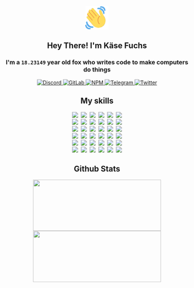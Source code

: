 <div><p align=center><img src=./resources/images/wave.gif width=64px height=64px></p><h2 align=center>Hey There! I'm Käse Fuchs</h2><h3 align=center>I'm a <code>18.23149</code> year old fox who writes code to make computers do things</h3><p align=center><a href=https://discord.com/users/507526681125322772><img alt=Discord src="https://img.shields.io/badge/Discord-5865F2?logo=discord&logoColor=white&style=flat-square#e7bfdf4fb1d7bb74a783c8d2ede56f65"> </a><a href=https://gitlab.com/kasefuchs><img alt=GitLab src="https://img.shields.io/badge/GitLab-330F63?logo=gitlab&logoColor=white&style=flat-square#e7bfdf4fb1d7bb74a783c8d2ede56f65"> </a><a href=https://npmjs.com/~kasefuchs><img alt=NPM src="https://img.shields.io/badge/NPM-CB3837?logo=npm&logoColor=white&style=flat-square#e7bfdf4fb1d7bb74a783c8d2ede56f65"> </a><a href=https://t.me/kasefuchs><img alt=Telegram src="https://img.shields.io/badge/Telegram-2CA5E0?logo=telegram&logoColor=white&style=flat-square#e7bfdf4fb1d7bb74a783c8d2ede56f65"> </a><a href=https://twitter.com/kasefuchs><img alt=Twitter src="https://img.shields.io/badge/Twitter-1DA1F2?logo=twitter&logoColor=white&style=flat-square#e7bfdf4fb1d7bb74a783c8d2ede56f65"></a></p><h2 align=center>My skills</h2><p align=center><a href=https://aws.amazon.com/ ><picture><source srcset="https://skillicons.dev/icons?i=aws&theme=dark#e7bfdf4fb1d7bb74a783c8d2ede56f65" media="(prefers-color-scheme: dark)"><source srcset="https://skillicons.dev/icons?i=aws&theme=light#e7bfdf4fb1d7bb74a783c8d2ede56f65" media="(prefers-color-scheme: light), (prefers-color-scheme: no-preference)"><img src="https://skillicons.dev/icons?i=aws&theme=light#e7bfdf4fb1d7bb74a783c8d2ede56f65"></picture></a>&nbsp;&nbsp;<a href=https://en.wikipedia.org/wiki/Bash_(Unix_shell)><picture><source srcset="https://skillicons.dev/icons?i=bash&theme=dark#e7bfdf4fb1d7bb74a783c8d2ede56f65" media="(prefers-color-scheme: dark)"><source srcset="https://skillicons.dev/icons?i=bash&theme=light#e7bfdf4fb1d7bb74a783c8d2ede56f65" media="(prefers-color-scheme: light), (prefers-color-scheme: no-preference)"><img src="https://skillicons.dev/icons?i=bash&theme=light#e7bfdf4fb1d7bb74a783c8d2ede56f65"></picture></a>&nbsp;&nbsp;<a href=https://discord.com/developers/docs><picture><source srcset="https://skillicons.dev/icons?i=bots&theme=dark#e7bfdf4fb1d7bb74a783c8d2ede56f65" media="(prefers-color-scheme: dark)"><source srcset="https://skillicons.dev/icons?i=bots&theme=light#e7bfdf4fb1d7bb74a783c8d2ede56f65" media="(prefers-color-scheme: light), (prefers-color-scheme: no-preference)"><img src="https://skillicons.dev/icons?i=bots&theme=light#e7bfdf4fb1d7bb74a783c8d2ede56f65"></picture></a>&nbsp;&nbsp;<a href=https://www.cloudflare.com/ ><picture><source srcset="https://skillicons.dev/icons?i=cloudflare&theme=dark#e7bfdf4fb1d7bb74a783c8d2ede56f65" media="(prefers-color-scheme: dark)"><source srcset="https://skillicons.dev/icons?i=cloudflare&theme=light#e7bfdf4fb1d7bb74a783c8d2ede56f65" media="(prefers-color-scheme: light), (prefers-color-scheme: no-preference)"><img src="https://skillicons.dev/icons?i=cloudflare&theme=light#e7bfdf4fb1d7bb74a783c8d2ede56f65"></picture></a>&nbsp;&nbsp;<a href=https://en.wikipedia.org/wiki/CSS><picture><source srcset="https://skillicons.dev/icons?i=css&theme=dark#e7bfdf4fb1d7bb74a783c8d2ede56f65" media="(prefers-color-scheme: dark)"><source srcset="https://skillicons.dev/icons?i=css&theme=light#e7bfdf4fb1d7bb74a783c8d2ede56f65" media="(prefers-color-scheme: light), (prefers-color-scheme: no-preference)"><img src="https://skillicons.dev/icons?i=css&theme=light#e7bfdf4fb1d7bb74a783c8d2ede56f65"></picture></a>&nbsp;&nbsp;<a href=https://www.docker.com/ ><picture><source srcset="https://skillicons.dev/icons?i=docker&theme=dark#e7bfdf4fb1d7bb74a783c8d2ede56f65" media="(prefers-color-scheme: dark)"><source srcset="https://skillicons.dev/icons?i=docker&theme=light#e7bfdf4fb1d7bb74a783c8d2ede56f65" media="(prefers-color-scheme: light), (prefers-color-scheme: no-preference)"><img src="https://skillicons.dev/icons?i=docker&theme=light#e7bfdf4fb1d7bb74a783c8d2ede56f65"></picture></a><br><a href=https://www.electronjs.org/ ><picture><source srcset="https://skillicons.dev/icons?i=electron&theme=dark#e7bfdf4fb1d7bb74a783c8d2ede56f65" media="(prefers-color-scheme: dark)"><source srcset="https://skillicons.dev/icons?i=electron&theme=light#e7bfdf4fb1d7bb74a783c8d2ede56f65" media="(prefers-color-scheme: light), (prefers-color-scheme: no-preference)"><img src="https://skillicons.dev/icons?i=electron&theme=light#e7bfdf4fb1d7bb74a783c8d2ede56f65"></picture></a>&nbsp;&nbsp;<a href=https://expressjs.com/ ><picture><source srcset="https://skillicons.dev/icons?i=express&theme=dark#e7bfdf4fb1d7bb74a783c8d2ede56f65" media="(prefers-color-scheme: dark)"><source srcset="https://skillicons.dev/icons?i=express&theme=light#e7bfdf4fb1d7bb74a783c8d2ede56f65" media="(prefers-color-scheme: light), (prefers-color-scheme: no-preference)"><img src="https://skillicons.dev/icons?i=express&theme=light#e7bfdf4fb1d7bb74a783c8d2ede56f65"></picture></a>&nbsp;&nbsp;<a href=https://www.figma.com/ ><picture><source srcset="https://skillicons.dev/icons?i=figma&theme=dark#e7bfdf4fb1d7bb74a783c8d2ede56f65" media="(prefers-color-scheme: dark)"><source srcset="https://skillicons.dev/icons?i=figma&theme=light#e7bfdf4fb1d7bb74a783c8d2ede56f65" media="(prefers-color-scheme: light), (prefers-color-scheme: no-preference)"><img src="https://skillicons.dev/icons?i=figma&theme=light#e7bfdf4fb1d7bb74a783c8d2ede56f65"></picture></a>&nbsp;&nbsp;<a href=https://firebase.google.com/ ><picture><source srcset="https://skillicons.dev/icons?i=firebase&theme=dark#e7bfdf4fb1d7bb74a783c8d2ede56f65" media="(prefers-color-scheme: dark)"><source srcset="https://skillicons.dev/icons?i=firebase&theme=light#e7bfdf4fb1d7bb74a783c8d2ede56f65" media="(prefers-color-scheme: light), (prefers-color-scheme: no-preference)"><img src="https://skillicons.dev/icons?i=firebase&theme=light#e7bfdf4fb1d7bb74a783c8d2ede56f65"></picture></a>&nbsp;&nbsp;<a href=https://flask.palletsprojects.com/ ><picture><source srcset="https://skillicons.dev/icons?i=flask&theme=dark#e7bfdf4fb1d7bb74a783c8d2ede56f65" media="(prefers-color-scheme: dark)"><source srcset="https://skillicons.dev/icons?i=flask&theme=light#e7bfdf4fb1d7bb74a783c8d2ede56f65" media="(prefers-color-scheme: light), (prefers-color-scheme: no-preference)"><img src="https://skillicons.dev/icons?i=flask&theme=light#e7bfdf4fb1d7bb74a783c8d2ede56f65"></picture></a>&nbsp;&nbsp;<a href=https://cloud.google.com/ ><picture><source srcset="https://skillicons.dev/icons?i=gcp&theme=dark#e7bfdf4fb1d7bb74a783c8d2ede56f65" media="(prefers-color-scheme: dark)"><source srcset="https://skillicons.dev/icons?i=gcp&theme=light#e7bfdf4fb1d7bb74a783c8d2ede56f65" media="(prefers-color-scheme: light), (prefers-color-scheme: no-preference)"><img src="https://skillicons.dev/icons?i=gcp&theme=light#e7bfdf4fb1d7bb74a783c8d2ede56f65"></picture></a><br><a href=https://git-scm.com/ ><picture><source srcset="https://skillicons.dev/icons?i=git&theme=dark#e7bfdf4fb1d7bb74a783c8d2ede56f65" media="(prefers-color-scheme: dark)"><source srcset="https://skillicons.dev/icons?i=git&theme=light#e7bfdf4fb1d7bb74a783c8d2ede56f65" media="(prefers-color-scheme: light), (prefers-color-scheme: no-preference)"><img src="https://skillicons.dev/icons?i=git&theme=light#e7bfdf4fb1d7bb74a783c8d2ede56f65"></picture></a>&nbsp;&nbsp;<a href=https://github.com/ ><picture><source srcset="https://skillicons.dev/icons?i=github&theme=dark#e7bfdf4fb1d7bb74a783c8d2ede56f65" media="(prefers-color-scheme: dark)"><source srcset="https://skillicons.dev/icons?i=github&theme=light#e7bfdf4fb1d7bb74a783c8d2ede56f65" media="(prefers-color-scheme: light), (prefers-color-scheme: no-preference)"><img src="https://skillicons.dev/icons?i=github&theme=light#e7bfdf4fb1d7bb74a783c8d2ede56f65"></picture></a>&nbsp;&nbsp;<a href=https://gitlab.com/ ><picture><source srcset="https://skillicons.dev/icons?i=gitlab&theme=dark#e7bfdf4fb1d7bb74a783c8d2ede56f65" media="(prefers-color-scheme: dark)"><source srcset="https://skillicons.dev/icons?i=gitlab&theme=light#e7bfdf4fb1d7bb74a783c8d2ede56f65" media="(prefers-color-scheme: light), (prefers-color-scheme: no-preference)"><img src="https://skillicons.dev/icons?i=gitlab&theme=light#e7bfdf4fb1d7bb74a783c8d2ede56f65"></picture></a>&nbsp;&nbsp;<a href=https://www.heroku.com/ ><picture><source srcset="https://skillicons.dev/icons?i=heroku&theme=dark#e7bfdf4fb1d7bb74a783c8d2ede56f65" media="(prefers-color-scheme: dark)"><source srcset="https://skillicons.dev/icons?i=heroku&theme=light#e7bfdf4fb1d7bb74a783c8d2ede56f65" media="(prefers-color-scheme: light), (prefers-color-scheme: no-preference)"><img src="https://skillicons.dev/icons?i=heroku&theme=light#e7bfdf4fb1d7bb74a783c8d2ede56f65"></picture></a>&nbsp;&nbsp;<a href=https://en.wikipedia.org/wiki/HTML><picture><source srcset="https://skillicons.dev/icons?i=html&theme=dark#e7bfdf4fb1d7bb74a783c8d2ede56f65" media="(prefers-color-scheme: dark)"><source srcset="https://skillicons.dev/icons?i=html&theme=light#e7bfdf4fb1d7bb74a783c8d2ede56f65" media="(prefers-color-scheme: light), (prefers-color-scheme: no-preference)"><img src="https://skillicons.dev/icons?i=html&theme=light#e7bfdf4fb1d7bb74a783c8d2ede56f65"></picture></a>&nbsp;&nbsp;<a href=https://en.wikipedia.org/wiki/JavaScript><picture><source srcset="https://skillicons.dev/icons?i=js&theme=dark#e7bfdf4fb1d7bb74a783c8d2ede56f65" media="(prefers-color-scheme: dark)"><source srcset="https://skillicons.dev/icons?i=js&theme=light#e7bfdf4fb1d7bb74a783c8d2ede56f65" media="(prefers-color-scheme: light), (prefers-color-scheme: no-preference)"><img src="https://skillicons.dev/icons?i=js&theme=light#e7bfdf4fb1d7bb74a783c8d2ede56f65"></picture></a><br><a href=https://en.wikipedia.org/wiki/Linux><picture><source srcset="https://skillicons.dev/icons?i=linux&theme=dark#e7bfdf4fb1d7bb74a783c8d2ede56f65" media="(prefers-color-scheme: dark)"><source srcset="https://skillicons.dev/icons?i=linux&theme=light#e7bfdf4fb1d7bb74a783c8d2ede56f65" media="(prefers-color-scheme: light), (prefers-color-scheme: no-preference)"><img src="https://skillicons.dev/icons?i=linux&theme=light#e7bfdf4fb1d7bb74a783c8d2ede56f65"></picture></a>&nbsp;&nbsp;<a href=https://mui.com/ ><picture><source srcset="https://skillicons.dev/icons?i=materialui&theme=dark#e7bfdf4fb1d7bb74a783c8d2ede56f65" media="(prefers-color-scheme: dark)"><source srcset="https://skillicons.dev/icons?i=materialui&theme=light#e7bfdf4fb1d7bb74a783c8d2ede56f65" media="(prefers-color-scheme: light), (prefers-color-scheme: no-preference)"><img src="https://skillicons.dev/icons?i=materialui&theme=light#e7bfdf4fb1d7bb74a783c8d2ede56f65"></picture></a>&nbsp;&nbsp;<a href=https://en.wikipedia.org/wiki/Markdown><picture><source srcset="https://skillicons.dev/icons?i=md&theme=dark#e7bfdf4fb1d7bb74a783c8d2ede56f65" media="(prefers-color-scheme: dark)"><source srcset="https://skillicons.dev/icons?i=md&theme=light#e7bfdf4fb1d7bb74a783c8d2ede56f65" media="(prefers-color-scheme: light), (prefers-color-scheme: no-preference)"><img src="https://skillicons.dev/icons?i=md&theme=light#e7bfdf4fb1d7bb74a783c8d2ede56f65"></picture></a>&nbsp;&nbsp;<a href=https://www.mongodb.com/ ><picture><source srcset="https://skillicons.dev/icons?i=mongodb&theme=dark#e7bfdf4fb1d7bb74a783c8d2ede56f65" media="(prefers-color-scheme: dark)"><source srcset="https://skillicons.dev/icons?i=mongodb&theme=light#e7bfdf4fb1d7bb74a783c8d2ede56f65" media="(prefers-color-scheme: light), (prefers-color-scheme: no-preference)"><img src="https://skillicons.dev/icons?i=mongodb&theme=light#e7bfdf4fb1d7bb74a783c8d2ede56f65"></picture></a>&nbsp;&nbsp;<a href=https://www.mysql.com/ ><picture><source srcset="https://skillicons.dev/icons?i=mysql&theme=dark#e7bfdf4fb1d7bb74a783c8d2ede56f65" media="(prefers-color-scheme: dark)"><source srcset="https://skillicons.dev/icons?i=mysql&theme=light#e7bfdf4fb1d7bb74a783c8d2ede56f65" media="(prefers-color-scheme: light), (prefers-color-scheme: no-preference)"><img src="https://skillicons.dev/icons?i=mysql&theme=light#e7bfdf4fb1d7bb74a783c8d2ede56f65"></picture></a>&nbsp;&nbsp;<a href=https://nextjs.org/ ><picture><source srcset="https://skillicons.dev/icons?i=nextjs&theme=dark#e7bfdf4fb1d7bb74a783c8d2ede56f65" media="(prefers-color-scheme: dark)"><source srcset="https://skillicons.dev/icons?i=nextjs&theme=light#e7bfdf4fb1d7bb74a783c8d2ede56f65" media="(prefers-color-scheme: light), (prefers-color-scheme: no-preference)"><img src="https://skillicons.dev/icons?i=nextjs&theme=light#e7bfdf4fb1d7bb74a783c8d2ede56f65"></picture></a><br><a href=https://nodejs.org/en/ ><picture><source srcset="https://skillicons.dev/icons?i=nodejs&theme=dark#e7bfdf4fb1d7bb74a783c8d2ede56f65" media="(prefers-color-scheme: dark)"><source srcset="https://skillicons.dev/icons?i=nodejs&theme=light#e7bfdf4fb1d7bb74a783c8d2ede56f65" media="(prefers-color-scheme: light), (prefers-color-scheme: no-preference)"><img src="https://skillicons.dev/icons?i=nodejs&theme=light#e7bfdf4fb1d7bb74a783c8d2ede56f65"></picture></a>&nbsp;&nbsp;<a href=https://www.postgresql.org/ ><picture><source srcset="https://skillicons.dev/icons?i=postgres&theme=dark#e7bfdf4fb1d7bb74a783c8d2ede56f65" media="(prefers-color-scheme: dark)"><source srcset="https://skillicons.dev/icons?i=postgres&theme=light#e7bfdf4fb1d7bb74a783c8d2ede56f65" media="(prefers-color-scheme: light), (prefers-color-scheme: no-preference)"><img src="https://skillicons.dev/icons?i=postgres&theme=light#e7bfdf4fb1d7bb74a783c8d2ede56f65"></picture></a>&nbsp;&nbsp;<a href=https://learn.microsoft.com/en-us/powershell/ ><picture><source srcset="https://skillicons.dev/icons?i=powershell&theme=dark#e7bfdf4fb1d7bb74a783c8d2ede56f65" media="(prefers-color-scheme: dark)"><source srcset="https://skillicons.dev/icons?i=powershell&theme=light#e7bfdf4fb1d7bb74a783c8d2ede56f65" media="(prefers-color-scheme: light), (prefers-color-scheme: no-preference)"><img src="https://skillicons.dev/icons?i=powershell&theme=light#e7bfdf4fb1d7bb74a783c8d2ede56f65"></picture></a>&nbsp;&nbsp;<a href=https://www.python.org/ ><picture><source srcset="https://skillicons.dev/icons?i=py&theme=dark#e7bfdf4fb1d7bb74a783c8d2ede56f65" media="(prefers-color-scheme: dark)"><source srcset="https://skillicons.dev/icons?i=py&theme=light#e7bfdf4fb1d7bb74a783c8d2ede56f65" media="(prefers-color-scheme: light), (prefers-color-scheme: no-preference)"><img src="https://skillicons.dev/icons?i=py&theme=light#e7bfdf4fb1d7bb74a783c8d2ede56f65"></picture></a>&nbsp;&nbsp;<a href=https://www.raspberrypi.org/ ><picture><source srcset="https://skillicons.dev/icons?i=raspberrypi&theme=dark#e7bfdf4fb1d7bb74a783c8d2ede56f65" media="(prefers-color-scheme: dark)"><source srcset="https://skillicons.dev/icons?i=raspberrypi&theme=light#e7bfdf4fb1d7bb74a783c8d2ede56f65" media="(prefers-color-scheme: light), (prefers-color-scheme: no-preference)"><img src="https://skillicons.dev/icons?i=raspberrypi&theme=light#e7bfdf4fb1d7bb74a783c8d2ede56f65"></picture></a>&nbsp;&nbsp;<a href=https://reactjs.org/ ><picture><source srcset="https://skillicons.dev/icons?i=react&theme=dark#e7bfdf4fb1d7bb74a783c8d2ede56f65" media="(prefers-color-scheme: dark)"><source srcset="https://skillicons.dev/icons?i=react&theme=light#e7bfdf4fb1d7bb74a783c8d2ede56f65" media="(prefers-color-scheme: light), (prefers-color-scheme: no-preference)"><img src="https://skillicons.dev/icons?i=react&theme=light#e7bfdf4fb1d7bb74a783c8d2ede56f65"></picture></a><br><a href=https://redux.js.org/ ><picture><source srcset="https://skillicons.dev/icons?i=redux&theme=dark#e7bfdf4fb1d7bb74a783c8d2ede56f65" media="(prefers-color-scheme: dark)"><source srcset="https://skillicons.dev/icons?i=redux&theme=light#e7bfdf4fb1d7bb74a783c8d2ede56f65" media="(prefers-color-scheme: light), (prefers-color-scheme: no-preference)"><img src="https://skillicons.dev/icons?i=redux&theme=light#e7bfdf4fb1d7bb74a783c8d2ede56f65"></picture></a>&nbsp;&nbsp;<a href=https://en.wikipedia.org/wiki/Regular_expression><picture><source srcset="https://skillicons.dev/icons?i=regex&theme=dark#e7bfdf4fb1d7bb74a783c8d2ede56f65" media="(prefers-color-scheme: dark)"><source srcset="https://skillicons.dev/icons?i=regex&theme=light#e7bfdf4fb1d7bb74a783c8d2ede56f65" media="(prefers-color-scheme: light), (prefers-color-scheme: no-preference)"><img src="https://skillicons.dev/icons?i=regex&theme=light#e7bfdf4fb1d7bb74a783c8d2ede56f65"></picture></a>&nbsp;&nbsp;<a href=https://en.wikipedia.org/wiki/Sass_(stylesheet_language)><picture><source srcset="https://skillicons.dev/icons?i=sass&theme=dark#e7bfdf4fb1d7bb74a783c8d2ede56f65" media="(prefers-color-scheme: dark)"><source srcset="https://skillicons.dev/icons?i=sass&theme=light#e7bfdf4fb1d7bb74a783c8d2ede56f65" media="(prefers-color-scheme: light), (prefers-color-scheme: no-preference)"><img src="https://skillicons.dev/icons?i=sass&theme=light#e7bfdf4fb1d7bb74a783c8d2ede56f65"></picture></a>&nbsp;&nbsp;<a href=https://www.typescriptlang.org/ ><picture><source srcset="https://skillicons.dev/icons?i=ts&theme=dark#e7bfdf4fb1d7bb74a783c8d2ede56f65" media="(prefers-color-scheme: dark)"><source srcset="https://skillicons.dev/icons?i=ts&theme=light#e7bfdf4fb1d7bb74a783c8d2ede56f65" media="(prefers-color-scheme: light), (prefers-color-scheme: no-preference)"><img src="https://skillicons.dev/icons?i=ts&theme=light#e7bfdf4fb1d7bb74a783c8d2ede56f65"></picture></a>&nbsp;&nbsp;<a href=https://unity.com/ ><picture><source srcset="https://skillicons.dev/icons?i=unity&theme=dark#e7bfdf4fb1d7bb74a783c8d2ede56f65" media="(prefers-color-scheme: dark)"><source srcset="https://skillicons.dev/icons?i=unity&theme=light#e7bfdf4fb1d7bb74a783c8d2ede56f65" media="(prefers-color-scheme: light), (prefers-color-scheme: no-preference)"><img src="https://skillicons.dev/icons?i=unity&theme=light#e7bfdf4fb1d7bb74a783c8d2ede56f65"></picture></a>&nbsp;&nbsp;<a href=https://workers.cloudflare.com/ ><picture><source srcset="https://skillicons.dev/icons?i=workers&theme=dark#e7bfdf4fb1d7bb74a783c8d2ede56f65" media="(prefers-color-scheme: dark)"><source srcset="https://skillicons.dev/icons?i=workers&theme=light#e7bfdf4fb1d7bb74a783c8d2ede56f65" media="(prefers-color-scheme: light), (prefers-color-scheme: no-preference)"><img src="https://skillicons.dev/icons?i=workers&theme=light#e7bfdf4fb1d7bb74a783c8d2ede56f65"></picture></a><br></p><h2 align=center>Github Stats</h2><p align=center><picture><source srcset="https://github-readme-stats-kasefuchs.vercel.app/api/?count_private=true&hide_border=true&hide_rank=true&line_height=20&hide_title=true&username=Kasefuchs&theme=dark#e7bfdf4fb1d7bb74a783c8d2ede56f65" media="(prefers-color-scheme: dark)"><source srcset="https://github-readme-stats-kasefuchs.vercel.app/api/?count_private=true&hide_border=true&hide_rank=true&line_height=20&hide_title=true&username=Kasefuchs&theme=light#e7bfdf4fb1d7bb74a783c8d2ede56f65" media="(prefers-color-scheme: light), (prefers-color-scheme: no-preference)"><img align=middle width=350 height=140 src="https://github-readme-stats-kasefuchs.vercel.app/api/?count_private=true&hide_border=true&hide_rank=true&line_height=20&hide_title=true&username=Kasefuchs&theme=light#e7bfdf4fb1d7bb74a783c8d2ede56f65"></picture><picture><source srcset="https://github-readme-stats-kasefuchs.vercel.app/api/top-langs/?count_private=true&hide_border=true&layout=compact&username=Kasefuchs&theme=dark#e7bfdf4fb1d7bb74a783c8d2ede56f65" media="(prefers-color-scheme: dark)"><source srcset="https://github-readme-stats-kasefuchs.vercel.app/api/top-langs/?count_private=true&hide_border=true&layout=compact&username=Kasefuchs&theme=light#e7bfdf4fb1d7bb74a783c8d2ede56f65" media="(prefers-color-scheme: light), (prefers-color-scheme: no-preference)"><img align=middle width=350 height=140 src="https://github-readme-stats-kasefuchs.vercel.app/api/top-langs/?count_private=true&hide_border=true&layout=compact&username=Kasefuchs&theme=light#e7bfdf4fb1d7bb74a783c8d2ede56f65"></picture></p><img src="https://hit.yhype.me/github/profile?user_id=64592097#e7bfdf4fb1d7bb74a783c8d2ede56f65" alt=""></div>